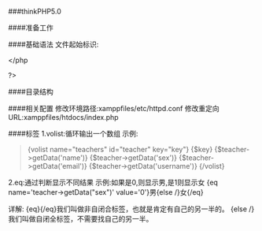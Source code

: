 ###thinkPHP5.0


####准备工作



####基础语法
文件起始标识:

</php

?>



####目录结构



####相关配置
	修改环境路径:xamppfiles/etc/httpd.conf
	修改重定向URL:xamppfiles/htdocs/index.php




####标签
1.volist:循环输出一个数组
示例:
>{volist name="teachers" id="teacher" key="key"}
 	<tr>
    <td>{$key}</td>
    <td>{$teacher->getData('name')}</td>
    <td>{$teacher->getData('sex')}</td>
    <td>{$teacher->getData('email')}</td>
    <td>{$teacher->getData('username')}</td>
{/volist}

2.eq:通过判断显示不同结果
示例:如果是0,则显示男,是1则显示女
{eq name='teacher->getData("sex")' value='0'}男{else /}女{/eq}

详解:
{eq}{/eq}我们叫做非自闭合标签，也就是肯定有自己的另一半的。
{else /}我们叫做自闭全标签，不需要找自己的另一半。

